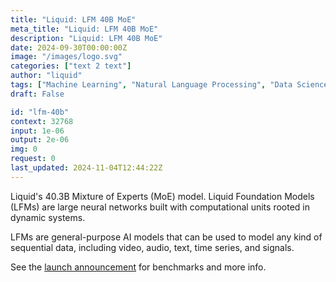 ```yaml
---
title: "Liquid: LFM 40B MoE"
meta_title: "Liquid: LFM 40B MoE"
description: "Liquid: LFM 40B MoE"
date: 2024-09-30T00:00:00Z
image: "/images/logo.svg"
categories: ["text 2 text"]
author: "liquid"
tags: ["Machine Learning", "Natural Language Processing", "Data Science", "Generative AI", "Computer Vision"]
draft: False

id: "lfm-40b"
context: 32768
input: 1e-06
output: 2e-06
img: 0
request: 0
last_updated: 2024-11-04T12:44:22Z
---
```


Liquid's 40.3B Mixture of Experts (MoE) model. Liquid Foundation Models (LFMs) are large neural networks built with computational units rooted in dynamic systems.

LFMs are general-purpose AI models that can be used to model any kind of sequential data, including video, audio, text, time series, and signals.

See the [launch announcement](https://www.liquid.ai/liquid-foundation-models) for benchmarks and more info.

